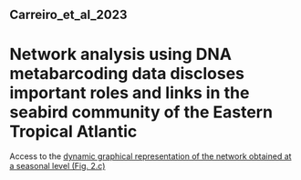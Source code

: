 ## Carreiro_et_al_2023

# Network analysis using DNA metabarcoding data discloses important roles and links in the seabird community of the Eastern Tropical Atlantic

Access to the [dynamic graphical representation of the network obtained at a seasonal level (Fig. 2.c)](network/)
